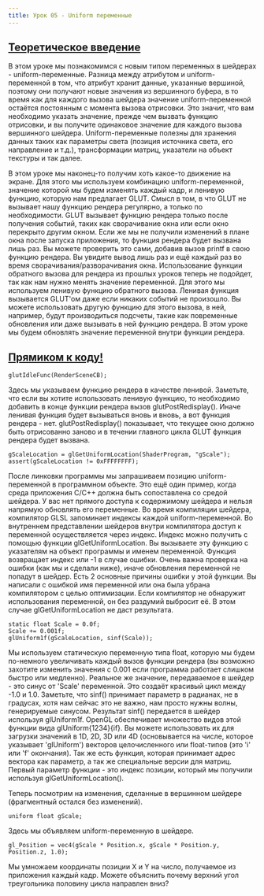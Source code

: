```yaml
---
title: Урок 05 - Uniform переменные
---
```

<a href="http://ogldev.atspace.co.uk/www/tutorial05/tutorial05.html"><h2>Теоретическое введение</h2></a>

<p>В этом уроке мы познакомимся с новым типом переменных в шейдерах - uniform-переменные. Разница между атрибутом и uniform-переменной в том, что атрибут хранит данные, указанные вершиной, поэтому они получают новые значения из вершинного буфера, в то время как для каждого вызова шейдера значение uniform-переменной остаётся постоянным с момента вызова отрисовки. Это значит, что вам необходимо указать значение, прежде чем вызвать функцию отрисовки, и вы получите одинаковое значение для каждого вызова вершинного шейдера. Uniform-переменные полезны для хранения данных таких как параметры света (позиция источника света, его направление и т.д.), трансформации матриц, указатели на объект текстуры и так далее.</p>
<p>В этом уроке мы наконец-то получим хоть какое-то движение на экране. Для этого мы используем комбинацию uniform-переменной, значение которой мы будем изменять каждый кадр, и ленивую функцию, которую нам предлагает GLUT. Смысл в том, в что GLUT не вызывает нашу функцию рендера регулярно, а только по необходимости. GLUT вызывает функцию рендера только после получения событий, таких как сворачивание окна или если окно перекрыто другим окном. Если же мы не получили изменений в плане окна после запуска приложения, то функция рендера будет вызвана лишь раз. Вы можете проверить это сами, добавив вызов printf в свою функцию рендера. Вы увидите вывод лишь раз и ещё каждый раз во время сворачивания/разворачивания окна. Использование функции обратного вызова для рендера из прошлых уроков теперь не подойдет, так как нам нужно менять значение переменной. Для этого мы используем ленивую функцию обратного вызова. Ленивая функция вызывается GLUT'ом даже если никаких событий не произошло. Вы можете использовать другую 
функцию для этого вызова, в ней, например, будут производиться подсчеты, такие как повременные обновления или даже вызывать в ней функцию рендера. В этом уроке мы будем обновлять значение переменной внутри функции рендера.</p>

<a href="https://github.com/triplepointfive/ogldev/tree/master/tutorial05"><h2>Прямиком к коду!</h2></a>

<pre><code>glutIdleFunc(RenderSceneCB);</code></pre>

<p>Здесь мы указываем функцию рендера в качестве ленивой. Заметьте, что если вы хотите использовать ленивую функцию, то необходимо добавить в конце функции рендера вызов glutPostRedisplay(). Иначе ленивая функция будет вызываться вновь и вновь, а вот функция рендера - нет. glutPostRedisplay() показывает, что текущее окно должно быть отрисованно заново и в течении главного цикла GLUT функция рендера будет вызвана.</p>

<pre><code>gScaleLocation = glGetUniformLocation(ShaderProgram, "gScale");
assert(gScaleLocation != 0xFFFFFFFF);</code></pre>

<p>После линковки программы мы запрашиваем позицию uniform-переменной в программном объекте. Это ещё один пример, когда среда приложения C/C++ должна быть сопоставлена со средой шейдера. У вас нет прямого доступа к содержимому шейдера и нельзя напрямую обновлять его переменные. Во время компиляции шейдера, компилятор GLSL запоминает индексы каждой uniform-переменной. Во внутреннем представлении шейдеров внутри компилятора доступ к переменной осуществляется через индекс. Индекс можно получить с помощью функции glGetUniformLocation. Вы вызываете эту функцию с указателям на объект программы и именем переменной. Функция возвращает индекс или -1 в случае ошибки. Очень важна проверка на ошибки (как мы и сделали ниже), иначе обновления переменной не попадут в шейдер. Есть 2 основные причины ошибки у этой функции. Вы написали с ошибкой имя переменной или она была убрана компилятором с целью оптимизации. Если компилятор не обнаружит использования переменной, он без раздумий выбросит её. В этом случае 
glGetUniformLocation не даст результата.</p>

<pre><code>static float Scale = 0.0f;
Scale += 0.001f;
glUniform1f(gScaleLocation, sinf(Scale));</code></pre>

<p>Мы используем статическую переменную типа float, которую мы будем по-немного увеличивать каждый вызов функции рендера (вы возможно захотите изменить значения с 0.001 если программа работает слишком быстро или медленно). Реальное же значение, передаваемое в шейдер - это синус от 'Scale' переменной. Это создаёт красивый цикл между -1.0 и 1.0. Заметьте, что sinf() принимает параметр в радианах, не в градусах, хотя нам сейчас это не важно, нам просто нужны волны, генерируемые синусом. Результат sinf() передается в шейдер используя glUniform1f. OpenGL обеспечивает множество видов этой функции вида glUniform{1234}{if}. Вы можете использовать их для загрузки значений в 1D, 2D, 3D или 4D (основывается на числе, которое указывает 'glUniform') векторов целочисленного или float-типов (это 'i' или 'f' окончания). Так же есть функция, которая принимает адрес вектора как параметр, а так же специальные версии для матриц. Первый параметр функции - это индекс позиции, который мы получили используя glGetUniformLocation().</p>
<p>Теперь посмотрим на изменения, сделанные в вершинном шейдере (фрагментный остался без изменений).</p>

<pre><code>uniform float gScale;</code></pre>

<p>Здесь мы объявляем uniform-переменную в шейдере.</p>

<pre><code>gl_Position = vec4(gScale * Position.x, gScale * Position.y, Position.z, 1.0);</code></pre>

<p>Мы умножаем координаты позиции X и Y на число, получаемое из приложения каждый кадр. Можете объяснить почему верхний угол треугольника половину цикла направлен вниз?</p>         
